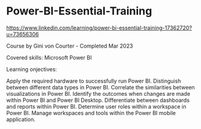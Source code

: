# Power-BI-Essential-Training

https://www.linkedin.com/learning/power-bi-essential-training-17362720?u=73656306

Course by Gini von Courter - Completed Mar 2023

Covered skills: Microsoft Power BI

Learning onjectives:

  Apply the required hardware to successfully run Power BI.
  Distinguish between different data types in Power BI.
  Correlate the similarities between visualizations in Power BI.
  Identify the outcomes when changes are made within Power BI and Power BI Desktop.
  Differentiate between dashboards and reports within Power BI.
  Determine user roles within a workspace in Power BI.
  Manage workspaces and tools within the Power BI mobile application.
